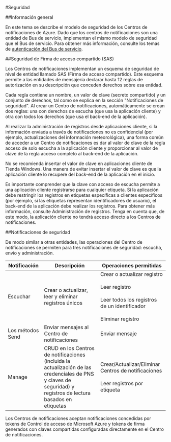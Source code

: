 <properties
	pageTitle="Seguridad para Centros de notificaciones"
	description="En este tema se explica la seguridad de los Centros de notificaciones de Azure."
	services="notification-hubs"
	documentationCenter=".net"
	authors="wesmc7777"
	manager="dwrede"
	editor=""/>

<tags
	ms.service="notification-hubs"
	ms.workload="mobile"
	ms.tgt_pltfrm="mobile-multiple"
	ms.devlang="multiple"
	ms.topic="article"
	ms.date="11/25/2015"
	ms.author="wesmc"/>

#Seguridad

##Información general

En este tema se describe el modelo de seguridad de los Centros de notificaciones de Azure. Dado que los centros de notificaciones son una entidad de Bus de servicio, implementan el mismo modelo de seguridad que el Bus de servicio. Para obtener más información, consulte los temas de [autenticación del Bus de servicio](https://msdn.microsoft.com/library/azure/dn155925.aspx).

##Seguridad de Firma de acceso compartido (SAS) 

Los Centros de notificaciones implementan un esquema de seguridad de nivel de entidad llamado SAS (Firma de acceso compartido). Este esquema permite a las entidades de mensajería declarar hasta 12 reglas de autorización en su descripción que conceden derechos sobre esa entidad.

Cada regla contiene un nombre, un valor de clave (secreto compartido) y un conjunto de derechos, tal como se explica en la sección "Notificaciones de seguridad". Al crear un Centro de notificaciones, automáticamente se crean dos reglas: una con derechos de escucha (que usa la aplicación cliente) y otra con todos los derechos (que usa el back-end de la aplicación).

Al realizar la administración de registros desde aplicaciones cliente, si la información enviada a través de notificaciones no es confidencial (por ejemplo, actualizaciones del información meteorológica), una forma común de acceder a un Centro de notificaciones es dar al valor de clave de la regla acceso de solo escucha a la aplicación cliente y proporcionar al valor de clave de la regla acceso completo al back-end de la aplicación.

No se recomienda insertar el valor de clave en aplicaciones cliente de Tienda Windows. Una manera de evitar insertar el valor de clave es que la aplicación cliente lo recupere del back-end de la aplicación en el inicio.

Es importante comprender que la clave con acceso de escucha permite a una aplicación cliente registrarse para cualquier etiqueta. Si la aplicación debe restringir los registros en etiquetas específicas a clientes específicos (por ejemplo, si las etiquetas representan identificadores de usuario), el back-end de la aplicación debe realizar los registros. Para obtener más información, consulte Administración de registros. Tenga en cuenta que, de este modo, la aplicación cliente no tendrá acceso directo a los Centros de notificaciones.

##Notificaciones de seguridad

De modo similar a otras entidades, las operaciones del Centro de notificaciones se permiten para tres notificaciones de seguridad: escucha, envío y administración.

| Notificación | Descripción | Operaciones permitidas |
|-------|-------------|--------------------|
| Escuchar | Crear o actualizar, leer y eliminar registros únicos | Crear o actualizar registro<br><br>Leer registro<br><br>Leer todos los registros de un identificador<br><br>Eliminar registro |
| Los métodos Send | Enviar mensajes al Centro de notificaciones | Enviar mensaje |
| Manage | CRUD en los Centros de notificaciones (incluida la actualización de las credenciales de PNS y claves de seguridad) y registros de lectura basados en etiquetas | Crear/Actualizar/Eliminar Centros de notificaciones<br><br>Leer registros por etiqueta |


Los Centros de notificaciones aceptan notificaciones concedidas por tokens de Control de acceso de Microsoft Azure y tokens de firma generados con claves compartidas configuradas directamente en el Centro de notificaciones.

<!---HONumber=AcomDC_1203_2015-->